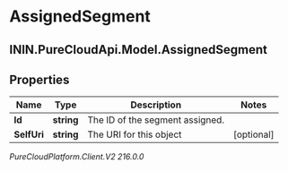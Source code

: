 # AssignedSegment

## ININ.PureCloudApi.Model.AssignedSegment

## Properties

|Name | Type | Description | Notes|
|------------ | ------------- | ------------- | -------------|
| **Id** | **string** | The ID of the segment assigned. | |
| **SelfUri** | **string** | The URI for this object | [optional] |



_PureCloudPlatform.Client.V2 216.0.0_
